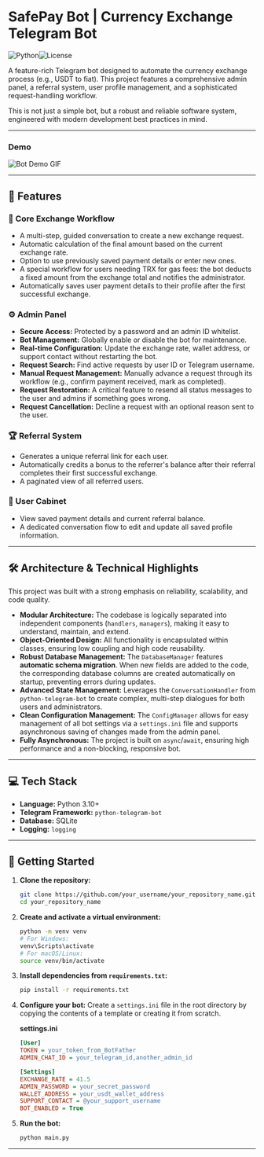 # SafePay Bot | Currency Exchange Telegram Bot

![Python](https://img.shields.io/badge/Python-3.10%2B-blue?style=for-the-badge&logo=python)![License](https://img.shields.io/badge/License-MIT-green?style=for-the-badge)

A feature-rich Telegram bot designed to automate the currency exchange process (e.g., USDT to fiat). This project features a comprehensive admin panel, a referral system, user profile management, and a sophisticated request-handling workflow.

This is not just a simple bot, but a robust and reliable software system, engineered with modern development best practices in mind.

---

### Demo

![Bot Demo GIF](https://i.imgur.com/amg3683.gif)

---

## 🚀 Features

### 💱 Core Exchange Workflow
*   A multi-step, guided conversation to create a new exchange request.
*   Automatic calculation of the final amount based on the current exchange rate.
*   Option to use previously saved payment details or enter new ones.
*   A special workflow for users needing TRX for gas fees: the bot deducts a fixed amount from the exchange total and notifies the administrator.
*   Automatically saves user payment details to their profile after the first successful exchange.

### ⚙️ Admin Panel
*   **Secure Access:** Protected by a password and an admin ID whitelist.
*   **Bot Management:** Globally enable or disable the bot for maintenance.
*   **Real-time Configuration:** Update the exchange rate, wallet address, or support contact without restarting the bot.
*   **Request Search:** Find active requests by user ID or Telegram username.
*   **Manual Request Management:** Manually advance a request through its workflow (e.g., confirm payment received, mark as completed).
*   **Request Restoration:** A critical feature to resend all status messages to the user and admins if something goes wrong.
*   **Request Cancellation:** Decline a request with an optional reason sent to the user.

### 🏆 Referral System
*   Generates a unique referral link for each user.
*   Automatically credits a bonus to the referrer's balance after their referral completes their first successful exchange.
*   A paginated view of all referred users.

### 👤 User Cabinet
*   View saved payment details and current referral balance.
*   A dedicated conversation flow to edit and update all saved profile information.

---

## 🛠️ Architecture & Technical Highlights

This project was built with a strong emphasis on reliability, scalability, and code quality.

*   **Modular Architecture:** The codebase is logically separated into independent components (`handlers`, `managers`), making it easy to understand, maintain, and extend.
*   **Object-Oriented Design:** All functionality is encapsulated within classes, ensuring low coupling and high code reusability.
*   **Robust Database Management:** The `DatabaseManager` features **automatic schema migration**. When new fields are added to the code, the corresponding database columns are created automatically on startup, preventing errors during updates.
*   **Advanced State Management:** Leverages the `ConversationHandler` from `python-telegram-bot` to create complex, multi-step dialogues for both users and administrators.
*   **Clean Configuration Management:** The `ConfigManager` allows for easy management of all bot settings via a `settings.ini` file and supports asynchronous saving of changes made from the admin panel.
*   **Fully Asynchronous:** The project is built on `async`/`await`, ensuring high performance and a non-blocking, responsive bot.

---

## 💻 Tech Stack

*   **Language:** Python 3.10+
*   **Telegram Framework:** `python-telegram-bot`
*   **Database:** SQLite
*   **Logging:** `logging`

---

## 🔧 Getting Started

1.  **Clone the repository:**
    ```bash
    git clone https://github.com/your_username/your_repository_name.git
    cd your_repository_name
    ```

2.  **Create and activate a virtual environment:**
    ```bash
    python -m venv venv
    # For Windows:
    venv\Scripts\activate
    # For macOS/Linux:
    source venv/bin/activate
    ```

3.  **Install dependencies from `requirements.txt`:**
    ```bash
    pip install -r requirements.txt
    ```

4.  **Configure your bot:**
    Create a `settings.ini` file in the root directory by copying the contents of a template or creating it from scratch.

    **settings.ini**
    ```ini
    [User]
    TOKEN = your_token_from_BotFather
    ADMIN_CHAT_ID = your_telegram_id,another_admin_id

    [Settings]
    EXCHANGE_RATE = 41.5
    ADMIN_PASSWORD = your_secret_password
    WALLET_ADDRESS = your_usdt_wallet_address
    SUPPORT_CONTACT = @your_support_username
    BOT_ENABLED = True
    ```

5.  **Run the bot:**
    ```bash
    python main.py
    ```

---

